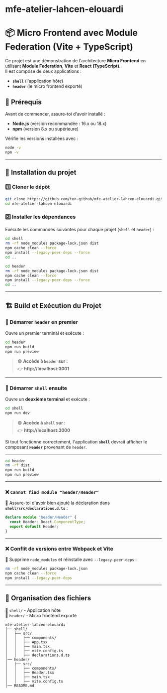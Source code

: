 # mfe-atelier-lahcen-elouardi
# 📦 Micro Frontend avec Module Federation (Vite + TypeScript)

Ce projet est une démonstration de l'architecture **Micro Frontend** en utilisant **Module Federation**, **Vite** et **React (TypeScript)**.  
Il est composé de deux applications :  

- **`shell`** (l'application hôte)  
- **`header`** (le micro frontend exporté)  

## 📌 Prérequis  

Avant de commencer, assure-toi d'avoir installé :  

- **Node.js** (version recommandée : 16.x ou 18.x)  
- **npm** (version 8.x ou supérieure)  

Vérifie les versions installées avec :  

```bash
node -v
npm -v
```

---  

## 🚀 Installation du projet  

### 1️⃣ **Cloner le dépôt**
```bash
git clone https://github.com/ton-github/mfe-atelier-lahcen-elouardi.git
cd mfe-atelier-lahcen-elouardi
```

### 2️⃣ **Installer les dépendances**
Exécute les commandes suivantes pour chaque projet (`shell` et `header`) :

```bash
cd shell
rm -rf node_modules package-lock.json dist
npm cache clean --force
npm install --legacy-peer-deps --force
cd ..
```

```bash
cd header
rm -rf node_modules package-lock.json dist
npm cache clean --force
npm install --legacy-peer-deps --force
cd ..
```

---  

## 🏗️ **Build et Exécution du Projet**

### 📌 **Démarrer `header` en premier**
Ouvre un premier terminal et exécute :  

```bash
cd header
npm run build
npm run preview
```

> 🟢 **Accède à `header` sur :**  
> 👉 **http://localhost:3001**  

---  

### 📌 **Démarrer `shell` ensuite**
Ouvre un **deuxième terminal** et exécute :  

```bash
cd shell
npm run dev 
```

> 🟢 **Accède à `shell` sur :**  
> 👉 **http://localhost:3000**  

Si tout fonctionne correctement, l'application **`shell`** devrait afficher le composant **`Header`** provenant de `header`.

---  


```bash
cd header
rm -rf dist
npm run build
npm run preview
```

---  

### ❌ `Cannot find module "header/Header"`
🔹 Assure-toi d'avoir bien ajouté la déclaration dans **`shell/src/declarations.d.ts`** :

```ts
declare module "header/Header" {
  const Header: React.ComponentType;
  export default Header;
}
```

---  

### ❌ Conflit de versions entre Webpack et Vite
🔹 Supprime `node_modules` et réinstalle avec `--legacy-peer-deps` :

```bash
rm -rf node_modules package-lock.json
npm cache clean --force
npm install --legacy-peer-deps
```

---  

## 📝 **Organisation des fichiers**

📂 `shell/` - Application hôte  
📂 `header/` - Micro frontend exporté  

```
mfe-atelier-lahcen-elouardi
│── shell/
│   ├── src/
│   │   ├── components/
│   │   ├── App.tsx
│   │   ├── main.tsx
│   │   ├── vite.config.ts
│   │   ├── declarations.d.ts
│── header/
│   ├── src/
│   │   ├── components/
│   │   ├── Header.tsx
│   │   ├── main.tsx
│   │   ├── vite.config.ts
│── README.md
```

